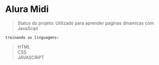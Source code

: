 # Alura Midi
> Status do projeto: Utilizado para aprender paginas dinamicas com JavaScipt

```
treinando as linguagens:
````
>HTML <BR>
>CSS <BR>
>JAVASCRIPT
